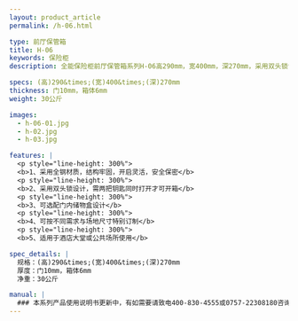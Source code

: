 ```yaml
---
layout: product_article
permalink: /h-06.html

type: 前厅保管箱
title: H-06
keywords: 保险柜
description: 全能保险柜前厅保管箱系列H-06高290mm，宽400mm，深270mm，采用双头锁设计，需两把钥匙同时打开才可开箱，可选配门内储物盒设计。

specs: (高)290&times;(宽)400&times;(深)270mm
thickness: 门10mm，箱体6mm
weight: 30公斤

images:
  - h-06-01.jpg
  - h-02.jpg
  - h-03.jpg

features: |
  <p style="line-height: 300%">
  <b>1、采用全钢材质，结构牢固，开启灵活，安全保密</b>
  <p style="line-height: 300%">
  <b>2、采用双头锁设计，需两把钥匙同时打开才可开箱</b>
  <p style="line-height: 300%">
  <b>3、可选配门内储物盒设计</b>
  <p style="line-height: 300%">
  <b>4、可按不同需求与场地尺寸特别订制</b>
  <p style="line-height: 300%">
  <b>5、适用于酒店大堂或公共场所使用</b>

spec_details: |
  规格：(高)290&times;(宽)400&times;(深)270mm  
  厚度：门10mm，箱体6mm  
  净重：30公斤

manual: |
  ### 本系列产品使用说明书更新中，有如需要请致电400-830-4555或0757-22308180咨询，谢谢！
---
```

